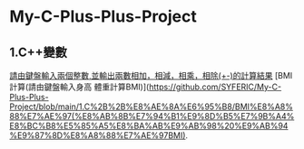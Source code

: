 # My-C-Plus-Plus-Project
## 1.C++變數
[請由鍵盤輸入兩個整數,並輸出兩數相加，相減，相乘，相除(+-)的計算結果](https://github.com/SYFERIC/My-C-Plus-Plus-Project/blob/main/1.C%2B%2B%E8%AE%8A%E6%95%B8/%E8%AB%8B%E7%94%B1%E9%8D%B5%E7%9B%A4%E8%BC%B8%E5%85%A5%E5%85%A9%E5%80%8B%E6%95%B4%E6%95%B8%2C%E4%B8%A6%E8%BC%B8%E5%87%BA%E5%85%A9%E6%95%B8%E7%9B%B8%E5%8A%A0%EF%BC%8C%E7%9B%B8%E6%B8%9B%EF%BC%8C%E7%9B%B8%E4%B9%98%EF%BC%8C%E7%9B%B8%E9%99%A4(%2B-)%E7%9A%84%E8%A8%88%E7%AE%97%E7%B5%90%E6%9E%9C..cpp)
[BMI計算(請由鍵盤輸入身高 體重計算BMI)](https://github.com/SYFERIC/My-C-Plus-Plus-Project/blob/main/1.C%2B%2B%E8%AE%8A%E6%95%B8/BMI%E8%A8%88%E7%AE%97(%E8%AB%8B%E7%94%B1%E9%8D%B5%E7%9B%A4%E8%BC%B8%E5%85%A5%E8%BA%AB%E9%AB%98%20%E9%AB%94%E9%87%8D%E8%A8%88%E7%AE%97BMI).
